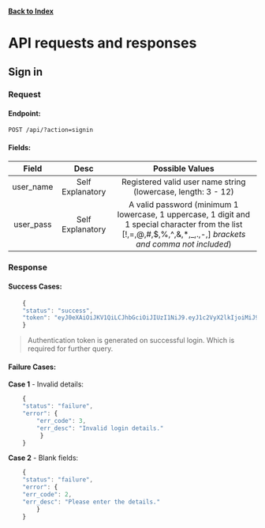 #### [Back to Index](./index.html)

# API requests and responses

## Sign in

### Request

#### Endpoint:
```
POST /api/?action=signin
```

#### Fields:

| Field | Desc | Possible Values |
|:---:|:---:|:---:|
| user_name | Self Explanatory | Registered valid user name string (lowercase, length: 3 - 12) |
| user_pass | Self Explanatory | A valid password (minimum 1 lowercase, 1 uppercase, 1 digit and 1 special character from the list [!,=,@,#,$,%,^,&,*,_,.,-,] *brackets and comma not included*) |

### Response

#### Success Cases:

```js
    {
    "status": "success",
    "token": "eyJ0eXAiOiJKV1QiLCJhbGciOiJIUzI1NiJ9.eyJ1c2VyX2lkIjoiMiJ9.138NdeGE3jsdOWZiU5DSHDXoXejkJq2qL5NEUn37Eu8"
    }
```

>Authentication token is generated on successful login. Which is required for further query.

#### Failure Cases:
  

__Case 1__ - Invalid details:

```js
    {
    "status": "failure",
    "error": {
        "err_code": 3,
        "err_desc": "Invalid login details."
         }
    }
```

__Case 2__ - Blank fields:

```js
    {
    "status": "failure",
    "error": {
    "err_code": 2,
    "err_desc": "Please enter the details."
        }
    }
```